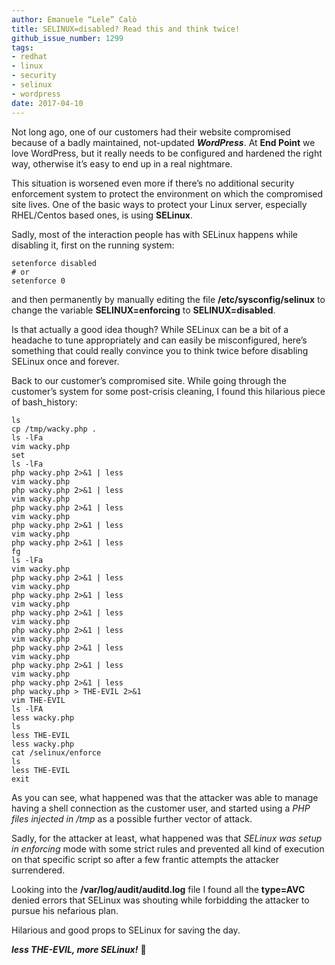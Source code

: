 ```yaml
---
author: Emanuele “Lele” Calò
title: SELINUX=disabled? Read this and think twice!
github_issue_number: 1299
tags:
- redhat
- linux
- security
- selinux
- wordpress
date: 2017-04-10
---
```


Not long ago, one of our customers had their website compromised because of a badly maintained, not-updated ***WordPress***. At **End Point** we love WordPress, but it really needs to be configured and hardened the right way, otherwise it’s easy to end up in a real nightmare.

This situation is worsened even more if there’s no additional security enforcement system to protect the environment on which the compromised site lives. One of the basic ways to protect your Linux server, especially RHEL/Centos based ones, is using **SELinux**.

Sadly, most of the interaction people has with SELinux happens while disabling it, first on the running system:

```
setenforce disabled
# or
setenforce 0
```

and then permanently by manually editing the file **/etc/sysconfig/selinux** to change the variable **SELINUX=enforcing** to **SELINUX=disabled**.

Is that actually a good idea though? While SELinux can be a bit of a headache to tune appropriately and can easily be misconfigured, here’s something that could really convince you to think twice before disabling SELinux once and forever.

Back to our customer’s compromised site. While going through the customer’s system for some post-crisis cleaning, I found this hilarious piece of bash_history:

```
ls
cp /tmp/wacky.php .
ls -lFa
vim wacky.php
set
ls -lFa
php wacky.php 2>&1 | less
vim wacky.php
php wacky.php 2>&1 | less
vim wacky.php
php wacky.php 2>&1 | less
vim wacky.php
php wacky.php 2>&1 | less
vim wacky.php
php wacky.php 2>&1 | less
fg
ls -lFa
vim wacky.php
php wacky.php 2>&1 | less
vim wacky.php
php wacky.php 2>&1 | less
vim wacky.php
php wacky.php 2>&1 | less
vim wacky.php
php wacky.php 2>&1 | less
vim wacky.php
php wacky.php 2>&1 | less
vim wacky.php
php wacky.php 2>&1 | less
vim wacky.php
php wacky.php 2>&1 | less
php wacky.php > THE-EVIL 2>&1
vim THE-EVIL
ls -lFA
less wacky.php
ls
less THE-EVIL
less wacky.php
cat /selinux/enforce
ls
less THE-EVIL
exit
```

As you can see, what happened was that the attacker was able to manage having a shell connection as the customer user, and started using a *PHP files injected in /tmp* as a possible further vector of attack.

Sadly, for the attacker at least, what happened was that *SELinux was setup in enforcing* mode with some strict rules and prevented all kind of execution on that specific script so after a few frantic attempts the attacker surrendered.

Looking into the **/var/log/audit/auditd.log** file I found all the **type=AVC** denied errors that SELinux was shouting while forbidding the attacker to pursue his nefarious plan.

Hilarious and good props to SELinux for saving the day.

***less THE-EVIL, more SELinux!*** 🙂
